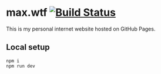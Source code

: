 # max.wtf [![Build Status](https://travis-ci.org/max/max.wtf.svg?branch=master)](https://travis-ci.org/max/max.wtf)

This is my personal internet website hosted on GitHub Pages.

## Local setup

```
npm i
npm run dev
```
